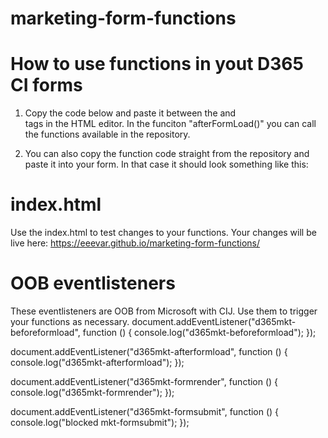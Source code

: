 # marketing-form-functions
# How to use functions in yout D365 CI forms
1. Copy the code below and paste it between the <body> and <main> tags in the HTML editor. In the funciton "afterFormLoad()" you can call the functions available in the repository. 

<script src="https://eeevar.github.io/marketing-form-functions/js-functions/marketingFormFunctions.js" onload="dispatchCustomEvent()"></script><script>
        function dispatchCustomEvent() {
            // Dispatch custom event after the JS file has loaded
            const event = new Event('CustomFunctionsLoaded');
            document.dispatchEvent(event);
            console.log("custom event dispatched");
        }

        document.addEventListener("d365mkt-afterformload", function () {
            afterFormLoad();
        });

        function afterFormLoad() {
                document.addEventListener('CustomFunctionsLoaded', function() {
                console.log("functions loaded");
                //CALL YOUR FUNCTIONS HERE.
            });
        }

</script>

2. You can also copy the function code straight from the repository and paste it into your form. In that case it should look something like this:

<script>
        document.addEventListener("d365mkt-afterformload", function () {
            afterFormLoad();
        });

        function afterFormLoad() {
                //toggleFieldByCheckbox("myinputname", "mycheckboxname");
            });
        }

//Show/Hide fields if checkbox is/isn't ticked.
        function toggleFieldByCheckbox(inputToHideName, checkboxName) {
            let inputToHide = document.getElementsByName(inputToHideName)[0];
            let decider = document.getElementsByName(checkboxName)[0];

            const divToHide = inputToHide.parentElement;
            divToHide.style.display = 'none';
            
            if(decider) {
                decider.addEventListener('change', function() {
                    if (this.checked) {
                        divToHide.style.display = '';
                    } else {
                        divToHide.style.display = 'none';
                    }
                });
            }
        }
</script>

# index.html
Use the index.html to test changes to your functions. Your changes will be live here: https://eeevar.github.io/marketing-form-functions/


# OOB eventlisteners
These eventlisteners are OOB from Microsoft with CIJ. Use them to trigger your functions as necessary.
document.addEventListener("d365mkt-beforeformload", function () {
    console.log("d365mkt-beforeformload");
});

document.addEventListener("d365mkt-afterformload",  function () {
    console.log("d365mkt-afterformload");
});

document.addEventListener("d365mkt-formrender", function () {
    console.log("d365mkt-formrender");
});

document.addEventListener("d365mkt-formsubmit", function () {
    console.log("blocked mkt-formsubmit");
});
